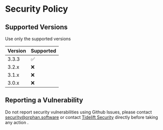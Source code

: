 # Security Policy

## Supported Versions

Use only the supported versions

| Version | Supported          |
| ------- | ------------------ |
| 3.3.3   | :white_check_mark: |
| 3.2.x   | :x:                |
| 3.1.x   | :x:                |
| 3.0.x   | :x:                |

## Reporting a Vulnerability

Do not report security vulnerabilities using Github Issues, please contact [security@orphan.software](mailto:security@orphan.software) or contact [Tidelift Security](https://tidelift.com/security) directly before taking any action .
